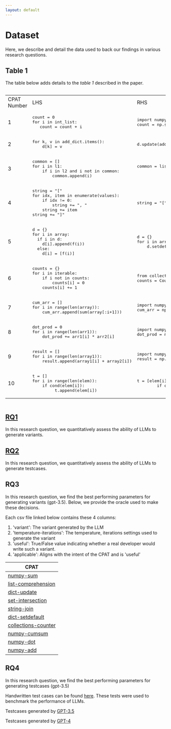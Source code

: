 ```yaml
---
layout: default
---
```


# Dataset
Here, we describe and detail the data used to 
back our findings in various research questions.

## Table 1
The table below adds details to the _table 1_ 
described in the paper.
<div style="overflow-x:scroll">
<table>
    <tr>
        <td>CPAT Number</td>
        <td>LHS</td>
        <td>RHS</td>
        <td>Total Variants</td>
        <td>Correct Variants</td>
        <td>Useful Variants</td>
        <td>Applicable Variants</td>
    </tr>
    <tr>
<td>1</td>
<td>

<pre>
count = 0
for i in int_list:
   count = count + i
</pre>

</td>
<td>

<pre>
import numpy as np
count = np.sum(int_list)
</pre>

</td>
<td> <a href="https://github.com/PyCraftTool/PyCraft/blob/main/data/paper/Table1/numpy-sum/all_variants.json">1185</a> </td>
<td>
<a href="https://github.com/PyCraftTool/PyCraft/blob/main/data/paper/Table1/numpy-sum/correct_variants.json">
291
</a>
</td>
<td>
<a href="https://github.com/PyCraftTool/PyCraft/blob/main/data/paper/Table1/numpy-sum/useful_variants.json">
83</a></td>
<td>
<a href="https://github.com/PyCraftTool/PyCraft/blob/main/data/paper/Table1/numpy-sum/applicable_variants.json">
50</a></td>
    </tr>
    <tr>
<td>2</td>
<td>

<pre>
for k, v in add_dict.items():
    d[k] = v 
</pre>

</td>
<td>

<pre>
d.update(add_dict)
</pre>

</td>
<td>
<a href="https://github.com/PyCraftTool/PyCraft/blob/main/data/paper/Table1/dict-update/all_variants.json">
1201</a></td>
<td>
<a href="https://github.com/PyCraftTool/PyCraft/blob/main/data/paper/Table1/dict-update/correct_variants.json">
478</a></td>
<td>
<a href="https://github.com/PyCraftTool/PyCraft/blob/main/data/paper/Table1/dict-update/useful_variants.json">
119</a></td>
<td>
<a href="https://github.com/PyCraftTool/PyCraft/blob/main/data/paper/Table1/dict-update/applicable_variants.json">
110</a></td>
    </tr>
    <tr>
<td>3</td>
<td>

<pre>
common = []
for i in l1:
    if i in l2 and i not in common:
        common.append(i)
</pre>

</td>
<td>

<pre>
common = list(set(l1).
            intersection(l2))
</pre>

</td>
<td>
<a href="https://github.com/PyCraftTool/PyCraft/blob/main/data/paper/Table1/set-intersection/all_variants.json">
782 </a></td>
<td>
<a href="https://github.com/PyCraftTool/PyCraft/blob/main/data/paper/Table1/set-intersection/correct_variants.json">
287</a> </td>
<td>
<a href="https://github.com/PyCraftTool/PyCraft/blob/main/data/paper/Table1/set-intersection/useful_variants.json">
107 </a></td>
<td>
<a href="https://github.com/PyCraftTool/PyCraft/blob/main/data/paper/Table1/set-intersection/applicable_variants.json">
66</a></td>
    </tr>
    <tr>
<td>4</td>
<td>

<pre>
string = "["
for idx, item in enumerate(values):
    if idx != 0:
        string += ", "
    string += item
string += "]"
</pre>

</td>
<td>

<pre>
string = "[" + ", ".join(values)+ "]"
</pre>

</td>
<td>
<a href="https://github.com/PyCraftTool/PyCraft/blob/main/data/paper/Table1/string-join/all_variants.json">
285 </a></td>
<td>
<a href="https://github.com/PyCraftTool/PyCraft/blob/main/data/paper/Table1/string-join/correct_variants.json">
101</a> </td>
<td>
<a href="https://github.com/PyCraftTool/PyCraft/blob/main/data/paper/Table1/string-join/useful_variants.json">
20</a></td>
<td>
<a href="https://github.com/PyCraftTool/PyCraft/blob/main/data/paper/Table1/string-join/applicable_variants.json">
10</a></td>
    </tr>
    <tr>
<td>5</td>
<td>

<pre>
d = {}
for i in array:
  if i in d:
    d[i].append(f(i))
  else:
    d[i] = [f(i)]
</pre>

</td>
<td>

<pre>
d = {}
for i in array:
    d.setdefault(i, []).append(f(i))
</pre>

</td>
<td>
<a href="https://github.com/PyCraftTool/PyCraft/blob/main/data/paper/Table1/dict-setdefault/all_variants.json">
1265 </a></td>
<td>
<a href="https://github.com/PyCraftTool/PyCraft/blob/main/data/paper/Table1/dict-setdefault/correct_variants.json">
416</a> </td>
<td>
<a href="https://github.com/PyCraftTool/PyCraft/blob/main/data/paper/Table1/dict-setdefault/useful_variants.json">
150</a></td>
<td>
<a href="https://github.com/PyCraftTool/PyCraft/blob/main/data/paper/Table1/dict-setdefault/applicable_variants.json">
75</a></td>
    </tr>
    <tr>
<td>6</td>
<td>

<pre>
counts = {}
for i in iterable:
    if i not in counts:
        counts[i] = 0
    counts[i] += 1
</pre>

</td>
<td>

<pre>
from collections import Counter
counts = Counter(iterable)
</pre>

</td>
<td>
<a href="https://github.com/PyCraftTool/PyCraft/blob/main/data/paper/Table1/collections-counter/all_variants.json">
927 </a></td>
<td>
<a href="https://github.com/PyCraftTool/PyCraft/blob/main/data/paper/Table1/collections-counter/correct_variants.json">
425</a></td>
<td>
<a href="https://github.com/PyCraftTool/PyCraft/blob/main/data/paper/Table1/collections-counter/useful_variants.json">
202</a> </td>
<td>
<a href="https://github.com/PyCraftTool/PyCraft/blob/main/data/paper/Table1/collections-counter/applicable_variants.json">
85</a></td>
    </tr>
    <tr>
<td>7</td>
<td>

<pre>
cum_arr = []
for i in range(len(array)):
    cum_arr.append(sum(array[:i+1]))
</pre>

</td>
<td>

<pre>
import numpy as np
cum_arr = np.cumsum(array)
</pre>

</td>
<td>
<a href="https://github.com/PyCraftTool/PyCraft/blob/main/data/paper/Table1/numpy-cumsum/all_variants.json">
1223</a></td>
<td>
<a href="https://github.com/PyCraftTool/PyCraft/blob/main/data/paper/Table1/numpy-cumsum/correct_variants.json">
290 </a></td>
<td>
<a href="https://github.com/PyCraftTool/PyCraft/blob/main/data/paper/Table1/numpy-cumsum/useful_variants.json">
95 </a></td>
<td>
<a href="https://github.com/PyCraftTool/PyCraft/blob/main/data/paper/Table1/numpy-cumsum/applicable_variants.json">
80</a></td>
    </tr>
    <tr>
<td>8</td>
<td>

<pre>
dot_prod = 0
for i in range(len(arr1)):
    dot_prod += arr1[i] * arr2[i]
</pre>

</td>
<td>

<pre>
import numpy as np
dot_prod = np.dot(arr1, arr2)
</pre>

</td>
<td>
<a href="https://github.com/PyCraftTool/PyCraft/blob/main/data/paper/Table1/numpy-dot/all_variants.json">
177 </a></td>
<td>
<a href="https://github.com/PyCraftTool/PyCraft/blob/main/data/paper/Table1/numpy-dot/correct_variants.json">
28 </a></td>
<td>
<a href="https://github.com/PyCraftTool/PyCraft/blob/main/data/paper/Table1/numpy-dot/useful_variants.json">
26</a> </td>
<td>
<a href="https://github.com/PyCraftTool/PyCraft/blob/main/data/paper/Table1/numpy-dot/applicable_variants.json">
24</a></td>
    </tr>
    <tr>
<td>9</td>
<td>

<pre>
result = []
for i in range(len(array1)):
    result.append(array1[i] + array2[i])
</pre>

</td>
<td>

<pre>
import numpy as np
result = np.add(array1, array2)
</pre>

</td>
<td>
<a href="https://github.com/PyCraftTool/PyCraft/blob/main/data/paper/Table1/numpy-add/all_variants.json">
64 </a></td>
<td>
<a href="https://github.com/PyCraftTool/PyCraft/blob/main/data/paper/Table1/numpy-dot/correct_variants.json">
11</a></td>
<td>
<a href="https://github.com/PyCraftTool/PyCraft/blob/main/data/paper/Table1/numpy-dot/useful_variants.json">
11</a> </td>
<td>
<a href="https://github.com/PyCraftTool/PyCraft/blob/main/data/paper/Table1/numpy-dot/applicable_variants.json">
9</a></td>
    </tr>
    <tr>
<td>10</td>
<td>

<pre>
t = []
for i in range(len(elem)):
    if cond(elem[i]):
         t.append(elem[i])  
</pre>

</td>
<td>

<pre>
t = [elem[i] for i in range(len(elem)) 
        if cond(elem[i])]
</pre>

</td>
<td>
<a href="https://github.com/PyCraftTool/PyCraft/blob/main/data/paper/Table1/list-comprehension/all_variants.json">
955</a> </td>
<td>
<a href="https://github.com/PyCraftTool/PyCraft/blob/main/data/paper/Table1/list-comprehension/correct_variants.json">
453 </a></td>
<td>
<a href="https://github.com/PyCraftTool/PyCraft/blob/main/data/paper/Table1/list-comprehension/useful_variants.json">
226 </a> </td>
<td>
<a href="https://github.com/PyCraftTool/PyCraft/blob/main/data/paper/Table1/list-comprehension/aplicable_variants.json">
71 </a></td>
    </tr>
</table>
</div>

## [RQ1](/rq1)
In this research question, we quantitatively
assess the ability of LLMs to generate variants.

## [RQ2](/rq2)
In this research question, we quantitatively
assess the ability of LLMs to generate testcases.


## RQ3
In this research question, we find the best performing parameters
for generating variants (gpt-3.5). Below, we provide the oracle used to make these decisions.

Each csv file linked below contains these 4 columns:
1. 'variant': The variant generated by the LLM
2. 'temperature-iterations': The temperature, iterations settings used to generate the variant
3. 'useful': True/False value indicating whether a real developer would write such a variant.
4. 'applicable': Aligns with the intent of the CPAT and is 'useful'

| CPAT                                                                                                           | 
|----------------------------------------------------------------------------------------------------------------|
| [numpy-sum](https://github.com/PyCraftTool/PyCraft/blob/main/data/paper/RQ3/numpy-sum.csv)                     |
| [list-comprehension](https://github.com/PyCraftTool/PyCraft/blob/main/data/paper/RQ3/list-comprehension.csv)   |
| [dict-update](https://github.com/PyCraftTool/PyCraft/blob/main/data/paper/RQ3/dict-update.csv)                 |
| [set-intersection](https://github.com/PyCraftTool/PyCraft/blob/main/data/paper/RQ3/set-intersection.csv)       |
| [string-join](https://github.com/PyCraftTool/PyCraft/blob/main/data/paper/RQ3/string-join.csv)                 |
| [dict-setdefault](https://github.com/PyCraftTool/PyCraft/blob/main/data/paper/RQ3/dict-setdefault.csv)         |
| [collections-counter](https://github.com/PyCraftTool/PyCraft/blob/main/data/paper/RQ3/collections-counter.csv) |
| [numpy-cumsum](https://github.com/PyCraftTool/PyCraft/blob/main/data/paper/RQ3/numpy-cumsum.csv)               |
| [numpy-dot](https://github.com/PyCraftTool/PyCraft/blob/main/data/paper/RQ3/numpy-dot.csv)                     |
| [numpy-add](https://github.com/PyCraftTool/PyCraft/blob/main/data/paper/RQ3/numpy-add.csv)                     |




## RQ4
In this research question, we find the best performing parameters
for generating testcases (gpt-3.5)

Handwritten test cases can be found [here](https://github.com/PyCraftTool/PyCraft/tree/main/data/paper/RQ4/manual_tests). 
These tests were used to benchmark the performance of LLMs.

Testcases generated by [GPT-3.5](https://github.com/PyCraftTool/PyCraft/tree/main/data/paper/RQ4/gpt-3.5-turbo)

Testcases generated by [GPT-4](https://github.com/PyCraftTool/PyCraft/tree/main/data/paper/RQ4/gpt-4)

 

